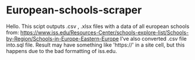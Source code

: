# European-schools-scraper
Hello. This scipt outputs .csv , .xlsx files with a data of all european schools from:
https://www.iss.edu/Resources-Center/schools-explore-list/Schools-by-Region/Schools-in-Europe-Eastern-Europe
I've also converted .csv file into.sql file.
Result may have something like 'https://' in a site cell, but this happens due to the bad formatting of iss.edu.
